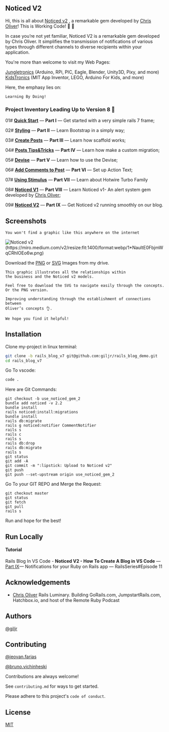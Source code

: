 ## Noticed V2
Hi, this is all about [Noticed v2](https://github.com/excid3/noticed) , a remarkable gem developed by [Chris Oliver](https://github.com/excid3)!
This is Working Code! :tada: :rocket:

In case you’re not yet familiar, Noticed V2 is a remarkable gem developed by Chris Oliver. It simplifies the transmission of notifications of various types through different channels to diverse recipients within your application.

You're more than welcome to visit my Web Pages: 

 [Jungletronics](https://medium.com/jungletronics) (Arduino, RPi, PIC, Eagle, Blender, Unity3D, Pixy, and more) 
 [KidsTronics](https://medium.com/kidstronics) (MIT App Inventor, LEGO, Arduino For Kids, and more)
 

Here, the emphasy lies on:
```
Learning By Doing!
``` 
### Project Inventory Leading Up to Version 8 :ant:

01# **[Quick Start](https://medium.com/jungletronics/a-rails-blog-in-vs-code-quick-start-5c3173191a64)** — **Part I** — Get started with a very simple rails 7 frame;

02# **[Styling](https://medium.com/jungletronics/a-rails-blog-in-vs-code-quick-start-ea2124ca2de0#85e2)** — **Part II** — Learn Bootstrap in a simply way;


03# **[Create Posts](https://medium.com/jungletronics/a-rails-blog-in-vs-code-create-posts-caf527a932e4)** — **Part III** — Learn how scaffold works; 

04# **[Posts Tips&Tricks](https://medium.com/jungletronics/a-rails-blog-in-vs-code-posts-tips-tricks-770402c76556)** — **Part IV** — Learn how make a custom migration;

05# **[Devise](https://medium.com/jungletronics/a-rails-blog-in-vs-code-devise-47532d9f5e0f)** — **Part V** — Learn how to use the Devise;

06# **[Add Comments to Post](https://medium.com/jungletronics/rails-blog-in-vs-code-post-comments-1df7ecf1edcb)**  — **Part VI** — Set up Action Text;

07# **[Using Stimulus](https://medium.com/jungletronics/rails-blog-in-vs-code-using-stimulus-9d21f7a910f1)** — **Part VII** — Learn about Hotwire Turbo Family 

08# **[Noticed V1](https://medium.com/jungletronics/rails-blog-in-vs-code-noticed-v1-78f67a002f27)**  — **Part VIII** — Learn Noticed v1- An alert system gem developed by [Chris Oliver](https://github.com/excid3);

09# **[Noticed V2](https://medium.com/jungletronics/rails-blog-in-vs-code-noticed-v2-7ab37f9d5cc4)** — **Part IX**
 — Get Noticed v2 running smoothly on our blog.


## Screenshots


```
You won't find a graphic like this anywhere on the internet
```
![Noticed v2]([https://miro.medium.com/v2/resize:fit:1400/format:webp/1*IsMgn8D6IjOZGqXRpKUdNA.png](https://miro.medium.com/v2/resize:fit:1400/format:webp/1*NaultE0FbjmWqCRhIOEo6w.png))(https://miro.medium.com/v2/resize:fit:1400/format:webp/1*NaultE0FbjmWqCRhIOEo6w.png)

Download the [PNG](https://drive.google.com/file/d/1Wt21u-Kelk3PCVeSF9ckGIwkr2J5EL67/view)
or [SVG](https://drive.google.com/file/d/1x8QgbI96EoeD-NxaGoE1fr-iZR5v1BHm/view?usp=drive_link) Images from my drive.

```
This graphic illustrates all the relationships within 
the business and the Noticed v2 models. 

Feel free to download the SVG to navigate easily through the concepts. 
Or the PNG version. 

Improving understanding through the establishment of connections between
Oliver’s concepts 👌. ️

We hope you find it helpful!
```
## Installation

Clone my-project in linux terminal:

```bash
git clone -b rails_blog_v7 git@github.com:giljr/rails_blog_demo.git
cd rails_blog_v7
```
Go To vscode:
```bash
code .
```
Here are Git Commands:
```
git checkout -b use_noticed_gem_2
bundle add noticed -v 2.2
bundle install
rails noticed:install:migrations
bundle install
rails db:migrate
rails g noticed:notifier CommentNotifier
rails s
rails c
rails s
rails db:drop
rails db:migrate
rails s
git status
git add -A
git commit -m ":lipstick: Upload to Noticed v2"
git push
git push --set-upstream origin use_noticed_gem_2
```
Go To your GIT REPO and Merge the Request:
```
git checkout master
git status
git fetch
git pull
rails s
```
Run and hope for the best!
## Run Locally


#### Tutorial

Rails Blog In VS Code - **Noticed V2 - 
How To Create A Blog in VS Code** — [Part IX](https://medium.com/jungletronics/rails-blog-in-vs-code-noticed-v2-7ab37f9d5cc4
)— Notifications for your Ruby on Rails app — RailsSeries#Episode 11


## Acknowledgements

 - [Chris Oliver](https://github.com/excid3) Rails Luminary. Building GoRails.com, JumpstartRails.com, Hatchbox.io, and host of the Remote Ruby Podcast


## Authors

[@giljr](https://www.linkedin.com/in/giljrx/)
## Contributing

[@jeovan.farias](https://www.linkedin.com/in/jeovan-f-6283b8145/)

[@bruno.vichinheski](https://www.linkedin.com/in/brunovichinheski/)
 


Contributions are always welcome!

See `contributing.md` for ways to get started.

Please adhere to this project's `code of conduct`.


## License

[MIT](https://choosealicense.com/licenses/mit/)

